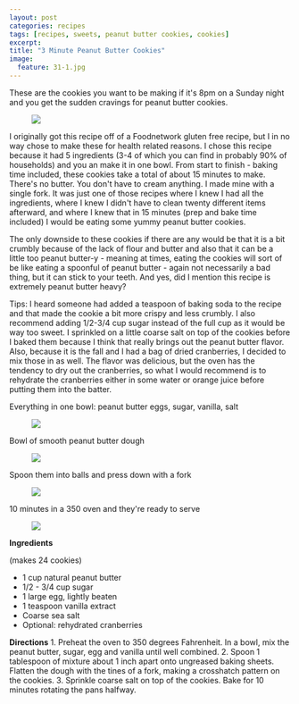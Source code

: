 ```yaml
---
layout: post
categories: recipes
tags: [recipes, sweets, peanut butter cookies, cookies]
excerpt: 
title: "3 Minute Peanut Butter Cookies"
image:
  feature: 31-1.jpg
---
```


These are the cookies you want to be making if it's 8pm on a Sunday night and you get the sudden cravings for peanut butter cookies.

<figure> <img src='/images/31-2.jpg'> </figure>

I originally got this recipe off of a Foodnetwork gluten free recipe, but I in no way chose to make these for health related reasons.  I chose this recipe because it had 5 ingredients (3-4 of which you can find in probably 90% of households) and you an make it in one bowl.  From start to finish - baking time included, these cookies take a total of about 15 minutes to make.  There's no butter.  You don't have to cream anything.  I made mine with a single fork.  It was just one of those recipes where I  knew I had all the ingredients, where I knew I didn't have to clean twenty different items afterward, and where I knew that in 15 minutes (prep and bake time included) I would be eating some yummy peanut butter cookies.

The only downside to these cookies if there are any would be that it is a bit crumbly because of the lack of flour and butter and also that it can be a little too peanut butter-y - meaning at times, eating the cookies will sort of be like eating a spoonful of peanut butter - again not necessarily a bad thing, but it can stick to your teeth.  And yes, did I mention this recipe is extremely peanut butter heavy?

Tips: I heard someone had added a teaspoon of baking soda to the recipe and that made the cookie a bit more crispy and less crumbly.  I also recommend adding 1/2-3/4 cup sugar instead of the full cup as it would be way too sweet.  I sprinkled on a little coarse salt on top of the cookies before I baked them because I think that really brings out the peanut butter flavor. Also, because it is the fall and I had a bag of dried cranberries, I decided to mix those in as well.  The flavor was delicious, but the oven has the tendency to dry out the cranberries, so what I would recommend is to rehydrate the cranberries either in some water or orange juice before putting them into the batter.

Everything in one bowl: peanut butter eggs, sugar, vanilla, salt

<figure> <img src='/images/31-3.jpg'> </figure>

Bowl of smooth peanut butter dough

<figure> <img src='/images/31-4.jpg'> </figure>

Spoon them into balls and press down with a fork

<figure> <img src='/images/31-5.jpg'> </figure>

10 minutes in a 350 oven and they're ready to serve

<figure> <img src='/images/31-6.jpg'> </figure>

<section class='recipe'>
<p><strong>Ingredients</strong></p>

<p>(makes 24 cookies)</p>

<ul><li>1 cup natural peanut butter</li><li>1/2 - 3/4 cup sugar</li><li>1 large egg, lightly beaten</li><li>1 teaspoon vanilla extract</li><li>Coarse sea salt</li><li>Optional: rehydrated cranberries</li></ul>

<p><strong>Directions</strong>
1. Preheat the oven to 350 degrees Fahrenheit.  In a bowl, mix the peanut butter, sugar, egg and vanilla until well combined. 
2. Spoon 1 tablespoon of mixture about 1 inch apart onto ungreased baking sheets. Flatten the dough with the tines of a fork, making a crosshatch pattern on the cookies. 
3. Sprinkle coarse salt on top of the cookies. Bake for 10 minutes rotating the pans halfway.</p></section>